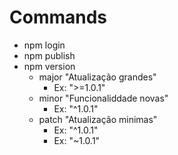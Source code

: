 
# Commands
* npm login
* npm publish
* npm version
    * major "Atualização grandes"
        * Ex: ">=1.0.1"
    * minor "Funcionaliddade novas"
        * Ex: "^1.0.1"
    * patch "Atualização minimas"
        * Ex: "^1.0.1"
        * Ex: "~1.0.1"
